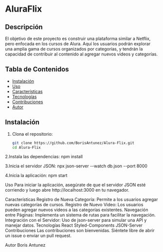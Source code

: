 # AluraFlix

## Descripción

El objetivo de este proyecto es construir una plataforma similar a Netflix, pero enfocada en los cursos de Alura. Aquí los usuarios podrán explorar una amplia gama de cursos organizados por categorías, y tendrán la capacidad de contribuir al contenido al agregar nuevos videos y categorías.

## Tabla de Contenidos

- [Instalación](#instalación)
- [Uso](#uso)
- [Características](#características)
- [Tecnologías](#tecnologías)
- [Contribuciones](#contribuciones)
- [Autor](#autor)

## Instalación

1. Clona el repositorio:

   ```bash
   git clone https://github.com/BorisAntunez/Alura-Flix.git
   cd Alura-Flix
2.Instala las dependencias:
npm install

3.Inicia el servidor JSON:
npx json-server --watch db.json --port 8000

4.Inicia la aplicación:
npm start

Uso
Para iniciar la aplicación, asegúrate de que el servidor JSON esté corriendo y luego abre http://localhost:3000 en tu navegador.

Características
Registro de Nueva Categoría: Permite a los usuarios agregar nuevas categorías de cursos.
Registro de Nuevo Video: Los usuarios pueden agregar nuevos videos a las categorías existentes.
Navegación entre Páginas: Implementa un sistema de rutas para facilitar la navegación.
Integración con el Servidor: Uso de json-server para simular una API y manejar datos.
Tecnologías
React
Styled-Components
JSON-Server
Contribuciones
Las contribuciones son bienvenidas. Siéntete libre de abrir un issue o enviar un pull request.

Autor
Boris Antunez



